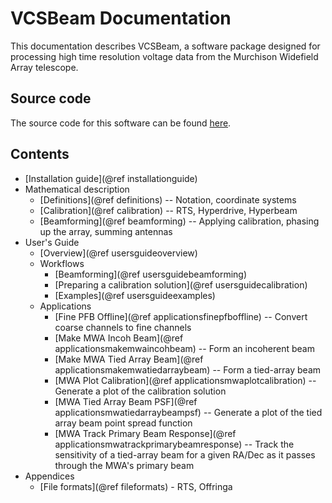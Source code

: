 # VCSBeam Documentation

This documentation describes VCSBeam, a software package designed for processing high time resolution voltage data from the Murchison Widefield Array telescope.

## Source code

The source code for this software can be found [here](https://github.com/CIRA-Pulsars-and-Transients-Group/vcsbeam).

## Contents

 - [Installation guide](@ref installationguide)
 - Mathematical description
   + [Definitions](@ref definitions) -- Notation, coordinate systems
   + [Calibration](@ref calibration) -- RTS, Hyperdrive, Hyperbeam
   + [Beamforming](@ref beamforming) -- Applying calibration, phasing up the array, summing antennas
 - User's Guide
   + [Overview](@ref usersguideoverview)
   + Workflows
     * [Beamforming](@ref usersguidebeamforming)
     * [Preparing a calibration solution](@ref usersguidecalibration)
     * [Examples](@ref usersguideexamples)
   + Applications
     * [Fine PFB Offline](@ref applicationsfinepfboffline) -- Convert coarse channels to fine channels
     * [Make MWA Incoh Beam](@ref applicationsmakemwaincohbeam) -- Form an incoherent beam
     * [Make MWA Tied Array Beam](@ref applicationsmakemwatiedarraybeam) -- Form a tied-array beam
     * [MWA Plot Calibration](@ref applicationsmwaplotcalibration) -- Generate a plot of the calibration solution
     * [MWA Tied Array Beam PSF](@ref applicationsmwatiedarraybeampsf) -- Generate a plot of the tied array beam point spread function
     * [MWA Track Primary Beam Response](@ref applicationsmwatrackprimarybeamresponse) -- Track the sensitivity of a tied-array beam for a given RA/Dec as it passes through the MWA's primary beam
 - Appendices
   + [File formats](@ref fileformats) - RTS, Offringa
